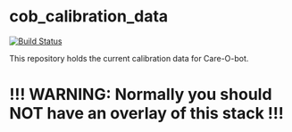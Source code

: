 cob_calibration_data
====================
[![Build Status](https://travis-ci.org/ipa320/cob_calibration_data.png?branch=indigo_dev)](https://travis-ci.org/ipa320/cob_calibration_data)

This repository holds the current calibration data for Care-O-bot.

!!! WARNING: Normally you should __NOT__ have an overlay of this stack !!!
====================
